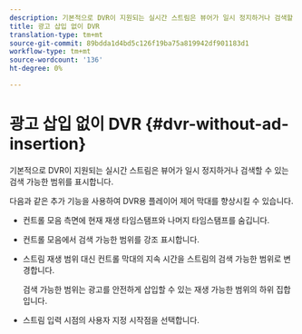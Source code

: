 ```yaml
---
description: 기본적으로 DVR이 지원되는 실시간 스트림은 뷰어가 일시 정지하거나 검색할 수 있는 검색 가능한 범위를 표시합니다.
title: 광고 삽입 없이 DVR
translation-type: tm+mt
source-git-commit: 89bdda1d4bd5c126f19ba75a819942df901183d1
workflow-type: tm+mt
source-wordcount: '136'
ht-degree: 0%

---
```



# 광고 삽입 없이 DVR {#dvr-without-ad-insertion}

기본적으로 DVR이 지원되는 실시간 스트림은 뷰어가 일시 정지하거나 검색할 수 있는 검색 가능한 범위를 표시합니다.

다음과 같은 추가 기능을 사용하여 DVR용 플레이어 제어 막대를 향상시킬 수 있습니다.

* 컨트롤 모음 측면에 현재 재생 타임스탬프와 나머지 타임스탬프를 숨깁니다.
* 컨트롤 모음에서 검색 가능한 범위를 강조 표시합니다.
* 스트림 재생 범위 대신 컨트롤 막대의 지속 시간을 스트림의 검색 가능한 범위로 변경합니다.

   검색 가능한 범위는 광고를 안전하게 삽입할 수 있는 재생 가능한 범위의 하위 집합입니다.
* 스트림 입력 시점의 사용자 지정 시작점을 선택합니다.